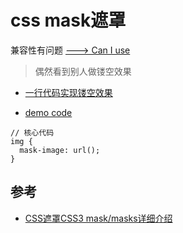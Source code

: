 # css mask遮罩

兼容性有问题 [---> Can I use](https://caniuse.com/#search=mask)

>偶然看到别人做镂空效果

- [一行代码实现镂空效果](https://juejin.im/post/5bc8184ee51d450e81090d94)

- [demo code](https://codepen.io/HelKyle/pen/yRvRyG/)

```
// 核心代码
img {
  mask-image: url();
}
```


## 参考
- [CSS遮罩CSS3 mask/masks详细介绍](https://www.zhangxinxu.com/wordpress/2017/11/css-css3-mask-masks/)
